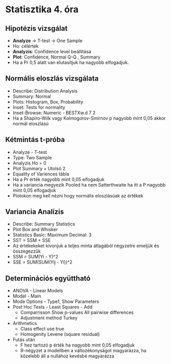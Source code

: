 # Statisztika 4. óra 

## Hipotézis vizsgálat 

+ **Analyze** -> T-test -> One Sample 
+ Ho: célérték
+ **Analyzis**: Confidence level beállítása 
+ **Plot**: Confidence, Normal Q-Q , Summary
+ Ha a Pr 0,5 alatt van elutasítjuk ha nagyobb elfogadjuk. 

## Normális eloszlás vizsgálata 

+ Describe: Distribution Analysis 
+ Summary: Normal
+ Plots: Histogram, Box, Probability
+ Inset: Tests for normality 
+ Inset-Browse: Numeric - BESTXw.d 7 2 
+ Ha a Shapiro-Wilk vagy Kolmogorov-Smirnov p nagyobb mint 0,05 akkor normál eloszlású 

## Kétmintás t-próba 
+ Analyze - T-test 
+ Type: Two Sample 
+ Analyzis Ho = 0 
+ Plot Summary + Utolsó 2 
+ Equality of Variences tábla 
+ Ha a Pr érték nagyobb mint 0,05 elfogadjuk 
+ Ha a variancia megyezik Pooled ha nem Satterthwaite ha itt a P nagyobb mint 0,05 elfogadjuk 
+ Plotokon meg kell nézni hogy normális eloszlásúak az értékek 


## Variancia Analízis 
+ Describe: Summary Statistics
+ Plot Box and Whisker
+ Statistics Basic: Maximum Decimal: 3
+ SST = SSM + SSE
+ Az értékekeket kivonjuk a teljes minta átlagából négyzetre emeljük és összegezzük 
+ SSM = SUM(Yi - Y)^2 
+ SSE = SUM(SUM(Yij - Yi))^2

## Determinációs együttható 
+ ANOVA - Linear Models
+ Model - Main 
+ Mode Options - Type1, Show Parameters
+ Post Hoc Tests - Least Squares - Add 
  + Comparrisson Show p-values All pairwise differences
  + Adjustment method Turkey 
+ Arithmetics 
  + Class effect use true 
  + Homogenity Levene (square residual)
+ Futás után 
  + F hez tartozó p érték ha nagyobb mint 0,05 elfogadjuk 
  + R-négyzet a modellben a változékonyságot magyarázza, ha közelebb áll a nullához kevésbé magyarázza 
